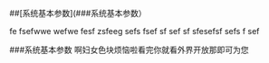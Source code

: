 ##[系统基本参数](###系统基本参数）

fe
fsefwwe
wefwe
fesf
zsfeeg
sefs
fsef
sf
sef
sf
sfesefsf
sefs
f
sef













































###系统基本参数
啊妇女色块烦恼啦看完你就看外界开放那即可为您
